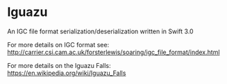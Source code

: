 # Iguazu

An IGC file format serialization/deserialization written in Swift 3.0

For more details on IGC format see: http://carrier.csi.cam.ac.uk/forsterlewis/soaring/igc_file_format/index.html

For more details on the Iguazu Falls: https://en.wikipedia.org/wiki/Iguazu_Falls
